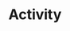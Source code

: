 ---
layout: cas-strand
permalink: /cas/activity
cas-strand: "Activity"
title: "Activity"
banner-image-url: ../assets/images/Banners/activity.jpeg
---